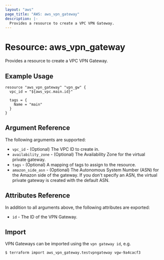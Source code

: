 ```yaml
---
layout: "aws"
page_title: "AWS: aws_vpn_gateway"
description: |-
  Provides a resource to create a VPC VPN Gateway.
---
```


# Resource: aws_vpn_gateway

Provides a resource to create a VPC VPN Gateway.

## Example Usage

```hcl
resource "aws_vpn_gateway" "vpn_gw" {
  vpc_id = "${aws_vpc.main.id}"

  tags = {
    Name = "main"
  }
}
```

## Argument Reference

The following arguments are supported:

* `vpc_id` - (Optional) The VPC ID to create in.
* `availability_zone` - (Optional) The Availability Zone for the virtual private gateway.
* `tags` - (Optional) A mapping of tags to assign to the resource.
* `amazon_side_asn` - (Optional) The Autonomous System Number (ASN) for the Amazon side of the gateway. If you don't specify an ASN, the virtual private gateway is created with the default ASN.

## Attributes Reference

In addition to all arguments above, the following attributes are exported:

* `id` - The ID of the VPN Gateway.


## Import

VPN Gateways can be imported using the `vpn gateway id`, e.g.

```
$ terraform import aws_vpn_gateway.testvpngateway vgw-9a4cacf3
```
